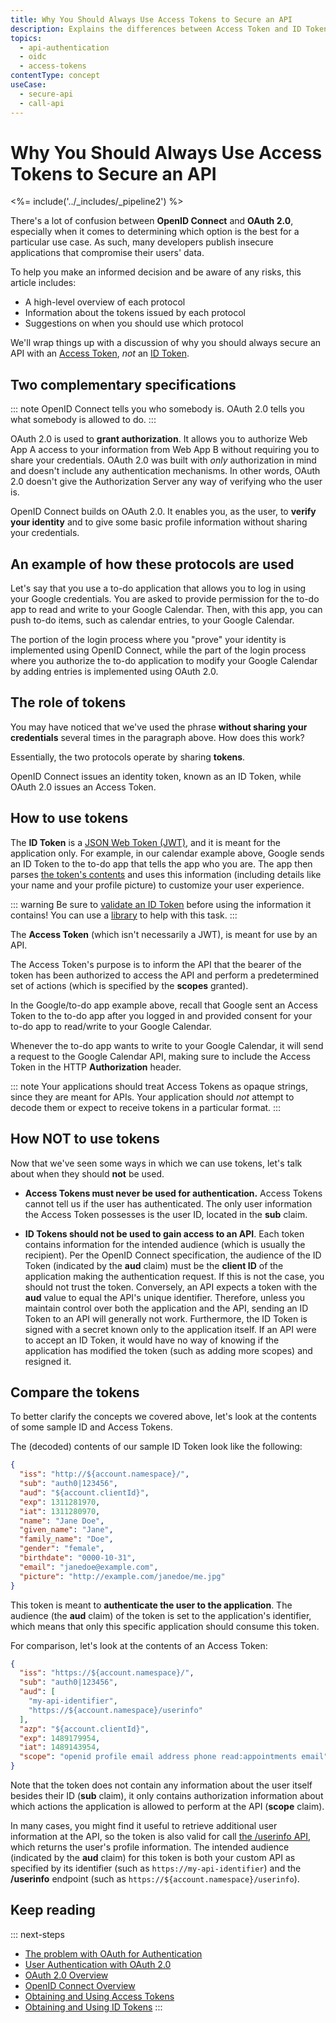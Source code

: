 ```yaml
---
title: Why You Should Always Use Access Tokens to Secure an API
description: Explains the differences between Access Token and ID Token and why the latter should never be used to access an API.
topics:
  - api-authentication
  - oidc
  - access-tokens
contentType: concept
useCase:
  - secure-api
  - call-api
---
```

# Why You Should Always Use Access Tokens to Secure an API

<%= include('../_includes/_pipeline2') %>

There's a lot of confusion between **OpenID Connect** and **OAuth 2.0**, especially when it comes to determining which option is the best for a particular use case. As such, many developers publish insecure applications that compromise their users' data.

To help you make an informed decision and be aware of any risks, this article includes:

* A high-level overview of each protocol
* Information about the tokens issued by each protocol
* Suggestions on when you should use which protocol

We'll wrap things up with a discussion of why you should always secure an API with an [Access Token](/tokens/concepts/overview-access-tokens), *not* an [ID Token](/tokens/id-token).

## Two complementary specifications

::: note
OpenID Connect tells you who somebody is. OAuth 2.0 tells you what somebody is allowed to do.
:::

OAuth 2.0 is used to __grant authorization__. It allows you to authorize Web App A access to your information from Web App B without requiring you to share your credentials. OAuth 2.0 was built with _only_ authorization in mind and doesn't include any authentication mechanisms. In other words, OAuth 2.0 doesn't give the Authorization Server any way of verifying who the user is.

OpenID Connect builds on OAuth 2.0. It enables you, as the user, to **verify your identity** and to give some basic profile information without sharing your credentials.

## An example of how these protocols are used

Let's say that you use a to-do application that allows you to log in using your Google credentials. You are asked to provide permission for the to-do app to read and write to your Google Calendar. Then, with this app, you can push to-do items, such as calendar entries, to your Google Calendar.

The portion of the login process where you "prove" your identity is implemented using OpenID Connect, while the part of the login process where you authorize the to-do application to modify your Google Calendar by adding entries is implemented using OAuth 2.0. 

## The role of tokens

You may have noticed that we've used the phrase **without sharing your credentials** several times in the paragraph above. How does this work?

Essentially, the two protocols operate by sharing **tokens**.

OpenID Connect issues an identity token, known as an ID Token, while OAuth 2.0 issues an Access Token.

## How to use tokens

The **ID Token** is a [JSON Web Token (JWT)](/jwt), and it is meant for the application only. For example, in our calendar example above, Google sends an ID Token to the to-do app that tells the app who you are. The app then parses [the token's contents](https://openid.net/specs/openid-connect-core-1_0.html#StandardClaims) and uses this information (including details like your name and your profile picture) to customize your user experience.

::: warning
Be sure to [validate an ID Token](/tokens/id-token#validate-an-id-token) before using the information it contains! You can use a [library](https://jwt.io/#libraries-io) to help with this task.
:::

The **Access Token** (which isn't necessarily a JWT), is meant for use by an API.

The Access Token's purpose is to inform the API that the bearer of the token has been authorized to access the API and perform a predetermined set of actions (which is specified by the **scopes** granted).

In the Google/to-do app example above, recall that Google sent an Access Token to the to-do app after you logged in and provided consent for your to-do app to read/write to your Google Calendar.

Whenever the to-do app wants to write to your Google Calendar, it will send a request to the Google Calendar API, making sure to include the Access Token in the HTTP **Authorization** header.

::: note
Your applications should treat Access Tokens as opaque strings, since they are meant for APIs. Your application should *not* attempt to decode them or expect to receive tokens in a particular format.
:::

## How NOT to use tokens

Now that we've seen some ways in which we can use tokens, let's talk about when they should **not** be used.

* **Access Tokens must never be used for authentication.** Access Tokens cannot tell us if the user has authenticated. The only user information the Access Token possesses is the user ID, located in the **sub** claim.

* **ID Tokens should not be used to gain access to an API**. Each token contains information for the intended audience (which is usually the recipient). Per the OpenID Connect specification, the audience of the ID Token (indicated by the **aud** claim) must be the **client ID** of the application making the authentication request. If this is not the case, you should not trust the token. Conversely, an API expects a token with the **aud** value to equal the API's unique identifier. Therefore, unless you maintain control over both the application and the API, sending an ID Token to an API will generally not work. Furthermore, the ID Token is signed with a secret known only to the application itself. If an API were to accept an ID Token, it would have no way of knowing if the application has modified the token (such as adding more scopes) and resigned it.

## Compare the tokens

To better clarify the concepts we covered above, let's look at the contents of some sample ID and Access Tokens.

The (decoded) contents of our sample ID Token look like the following:

```json
{
  "iss": "http://${account.namespace}/",
  "sub": "auth0|123456",
  "aud": "${account.clientId}",
  "exp": 1311281970,
  "iat": 1311280970,
  "name": "Jane Doe",
  "given_name": "Jane",
  "family_name": "Doe",
  "gender": "female",
  "birthdate": "0000-10-31",
  "email": "janedoe@example.com",
  "picture": "http://example.com/janedoe/me.jpg"
}
```

This token is meant to **authenticate the user to the application**. The audience (the **aud** claim) of the token is set to the application's identifier, which means that only this specific application should consume this token.

For comparison, let's look at the contents of an Access Token:

```json
{
  "iss": "https://${account.namespace}/",
  "sub": "auth0|123456",
  "aud": [
    "my-api-identifier",
    "https://${account.namespace}/userinfo"
  ],
  "azp": "${account.clientId}",
  "exp": 1489179954,
  "iat": 1489143954,
  "scope": "openid profile email address phone read:appointments email"
}
```

Note that the token does not contain any information about the user itself besides their ID (**sub** claim), it only contains authorization information about which actions the application is allowed to perform at the API (**scope** claim).

In many cases, you might find it useful to retrieve additional user information at the API, so the token is also valid for call [the /userinfo API](/api/authentication#user-profile), which returns the user's profile information. The intended audience (indicated by the **aud** claim) for this token is both your custom API as specified by its identifier (such as `https://my-api-identifier`) and the **/userinfo** endpoint (such as `https://${account.namespace}/userinfo`).

## Keep reading

::: next-steps
* [The problem with OAuth for Authentication](http://www.thread-safe.com/2012/01/problem-with-oauth-for-authentication.html)
* [User Authentication with OAuth 2.0](https://oauth.net/articles/authentication/)
* [OAuth 2.0 Overview](/protocols/oauth2)
* [OpenID Connect Overview](/protocols/oidc)
* [Obtaining and Using Access Tokens](/tokens/concepts/overview-access-tokens)
* [Obtaining and Using ID Tokens](/tokens/id-token)
:::

